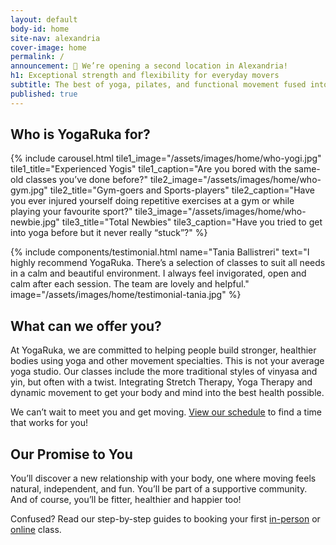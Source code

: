 ```yaml
---
layout: default
body-id: home
site-nav: alexandria
cover-image: home
permalink: /
announcement: 🎉 We’re opening a second location in Alexandria!
h1: Exceptional strength and flexibility for everyday movers
subtitle: The best of yoga, pilates, and functional movement fused into challenging yet accessible classes. Located in Alexandria, Russell Lea, and online.
published: true
---
```


<section>
  <h2>Who is YogaRuka for?</h2>

  {% include carousel.html tile1_image="/assets/images/home/who-yogi.jpg" tile1_title="Experienced Yogis" tile1_caption="Are you bored with the same-old classes you’ve done before?" tile2_image="/assets/images/home/who-gym.jpg" tile2_title="Gym-goers and Sports-players" tile2_caption="Have you ever injured yourself doing repetitive exercises at a gym or while playing your favourite sport?" tile3_image="/assets/images/home/who-newbie.jpg" tile3_title="Total Newbies" tile3_caption="Have you tried to get into yoga before but it never really “stuck”?" %}
</section>

<section>
  {% include components/testimonial.html name="Tania Ballistreri" text="I highly recommend YogaRuka. There’s a selection of classes to suit all needs in a calm and beautiful environment. I always feel invigorated, open and calm after each session. The team are lovely and helpful." image="/assets/images/home/testimonial-tania.jpg" %}
</section>

<section class="container container--sm u-text-center">
  <h2 class="u-text-center">What can we offer you?</h2>

  <p>At YogaRuka, we are committed to helping people build stronger, healthier bodies using yoga and other movement specialties. This is not your average yoga studio. Our classes include the more traditional styles of vinyasa and yin, but often with a twist. Integrating Stretch Therapy, Yoga Therapy and dynamic movement to get your body and mind into the best health possible.</p>
  <p>We can’t wait to meet you and get moving. <a href="/timetable/">View our schedule</a> to find a time that works for you!</p>
</section>

<div class="container container--sm Home-callout u-text-center">
  <h2>Our Promise to You</h2>

  <p>You’ll discover a new relationship with your body, one where moving feels natural, independent, and fun. You’ll be part of a supportive community. And of course, you’ll be fitter, healthier and happier too!</p>
</div>

<section class="Longform Longform--blogpost">
  <div class="form-feedback info">
    Confused? Read our step-by-step guides to booking your first <a href="/guide/">in-person</a> or <a href="/online-guide/">online</a> class.
  </div>

  <div class="momoyoga-schedule m-top--md" data-momo-schedule="https://www.momoyoga.com/yogaruka"></div>
  <script src="https://www.momoyoga.com/schedule-plugin/v2/js/schedule.js" crossorigin="anonymous"></script>
</section>
